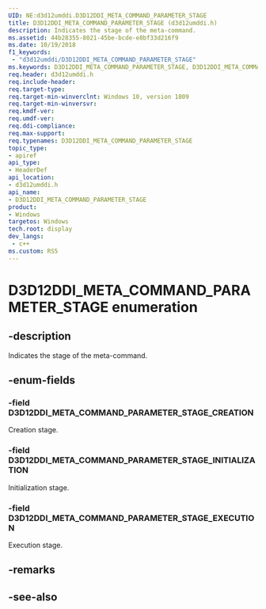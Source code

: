 ```yaml
---
UID: NE:d3d12umddi.D3D12DDI_META_COMMAND_PARAMETER_STAGE
title: D3D12DDI_META_COMMAND_PARAMETER_STAGE (d3d12umddi.h)
description: Indicates the stage of the meta-command.
ms.assetid: 44b28355-8021-45be-bcde-e8bf33d216f9
ms.date: 10/19/2018
f1_keywords:
 - "d3d12umddi/D3D12DDI_META_COMMAND_PARAMETER_STAGE"
ms.keywords: D3D12DDI_META_COMMAND_PARAMETER_STAGE, D3D12DDI_META_COMMAND_PARAMETER_STAGE, 
req.header: d3d12umddi.h
req.include-header:
req.target-type:
req.target-min-winverclnt: Windows 10, version 1809
req.target-min-winversvr:
req.kmdf-ver:
req.umdf-ver:
req.ddi-compliance:
req.max-support:
req.typenames: D3D12DDI_META_COMMAND_PARAMETER_STAGE
topic_type: 
- apiref
api_type: 
- HeaderDef
api_location: 
- d3d12umddi.h
api_name: 
- D3D12DDI_META_COMMAND_PARAMETER_STAGE
product:
- Windows
targetos: Windows
tech.root: display
dev_langs:
 - c++
ms.custom: RS5
---
```


# D3D12DDI_META_COMMAND_PARAMETER_STAGE enumeration

## -description

Indicates the stage of the meta-command.

## -enum-fields

### -field D3D12DDI_META_COMMAND_PARAMETER_STAGE_CREATION

Creation stage.

### -field D3D12DDI_META_COMMAND_PARAMETER_STAGE_INITIALIZATION

Initialization stage.

### -field D3D12DDI_META_COMMAND_PARAMETER_STAGE_EXECUTION

Execution stage.

## -remarks

## -see-also
